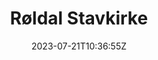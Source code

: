 ---
title: Røldal Stavkirke
date: 2023-07-21T10:36:55Z
imagePath: static/img/gallery/230721-103655.jpeg
tags:
  - Hardanger-Bergen 2023
---